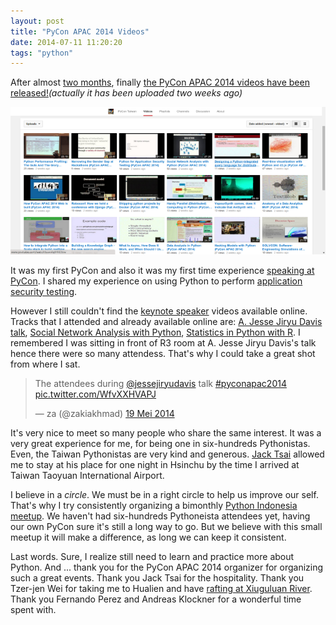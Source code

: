 ```yaml
---
layout: post
title: "PyCon APAC 2014 Videos"
date: 2014-07-11 11:20:20
tags: "python" 
---
```


After almost [two months](https://tw.pycon.org/2014apac/en/), finally [the PyCon APAC 2014 videos have been released!](http://www.youtube.com/channel/UCHLnNgRnfGYDzPCCH8qGbQw)*(actually it has been uploaded two weeks ago)* 

![PyCon APAC 2014 Video](/images/pyconapac2014-video.png) 

It was my first PyCon and also it was my first time experience [speaking at PyCon](http://www.youtube.com/watch?v=nMxiKcgoWZo). I shared my experience on using Python to perform [application security testing](https://speakerdeck.com/za/python-for-application-security-testing). 

However I still couldn't find the [keynote speaker](https://tw.pycon.org/2014apac/en/program/keynote-speakers/) videos available online. Tracks that I attended and already available online are: [A. Jesse Jiryu Davis](http://emptysqua.re/blog/pycon-apac-2014-recap/) [talk](http://www.youtube.com/watch?v=BOKcZjI5zME), [Social Network Analysis with Python](http://www.youtube.com/watch?v=259sgRMHso0), [Statistics in Python with R](http://www.youtube.com/watch?v=YzVvZ9HPrn8). I remembered I was sitting in front of R3 room at A. Jesse Jiryu Davis's talk hence there were so many attendess. That's why I could take a great shot from where I sat. 

<blockquote class="twitter-tweet" lang="id"><p>The attendees during <a href="https://twitter.com/jessejiryudavis">@jessejiryudavis</a> talk <a href="https://twitter.com/hashtag/pyconapac2014?src=hash">#pyconapac2014</a> <a href="http://t.co/WfvXXHVAPJ">pic.twitter.com/WfvXXHVAPJ</a></p>&mdash; za (@zakiakhmad) <a href="https://twitter.com/zakiakhmad/statuses/468413809204269056">19 Mei 2014</a></blockquote>
<script async src="//platform.twitter.com/widgets.js" charset="utf-8"></script>

It's very nice to meet so many people who share the same interest. It was a very great experience for me, for being one in six-hundreds Pythonistas. Even, the Taiwan Pythonistas are very kind and generous. [Jack Tsai](http://twitter.com/jacksctsai) allowed me to stay at his place for one night in Hsinchu by the time I arrived at Taiwan Taoyuan International Airport.  

I believe in a *circle*. We must be in a right circle to help us improve our self. That's why I try consistently organizing a bimonthly [Python Indonesia](http://python.or.id) [meetup](http://www.meetup.com/Python-ID/). We haven't had six-hundreds Pythoneista attendees yet, having our own PyCon sure it's still a long way to go. But we believe with this small meetup it will make a difference, as long we can keep it consistent.

Last words. Sure, I realize still need to learn and practice more about Python. And ... thank you for the PyCon APAC 2014 organizer for organizing such a great events. Thank you Jack Tsai for the hospitality. Thank you Tzer-jen Wei for taking me to Hualien and have [rafting at Xiuguluan River](http://za.github.io/2014/06/13/xiuguluan-river/). Thank you Fernando Perez and Andreas Klockner for a wonderful time spent with. 
